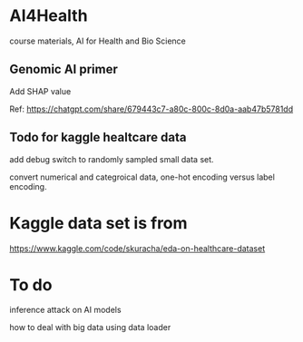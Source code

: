 # AI4Health
course materials, AI for Health and Bio Science

## Genomic AI primer
Add SHAP value

Ref: https://chatgpt.com/share/679443c7-a80c-800c-8d0a-aab47b5781dd 

## Todo for kaggle healtcare data

add debug switch to randomly sampled small data set. 

convert numerical and categroical data, one-hot encoding versus label encoding. 

# Kaggle data set is from
https://www.kaggle.com/code/skuracha/eda-on-healthcare-dataset

# To do
inference attack on AI models

how to deal with big data using data loader
